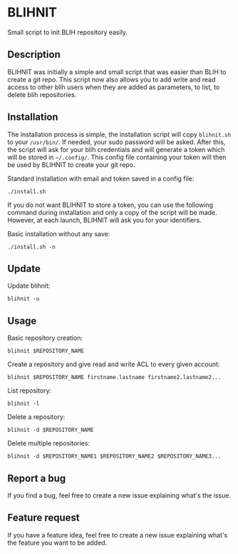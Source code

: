 # BLIHNIT

Small script to init BLIH repository easily. 

## Description

BLIHNIT was initially a simple and small script that was easier than BLIH to create a git repo.
This script now also allows you to add write and read access to other blih users when they are added as parameters, to list, to delete blih repositories.

## Installation
The installation process is simple, the installation script will copy `blihnit.sh` to your `/usr/bin/`. If needed, your sudo password will be asked. After this, the script will ask for your blih credentials and will generate a token which will be stored in `~/.config/`. This config file containing your token will then be used by BLIHNIT to create your git repo.

Standard installation with email and token saved in a config file:
```
./install.sh
```

If you do not want BLIHNIT to store a token, you can use the following command during installation and only a copy of the script will be made. However, at each launch, BLIHNIT will ask you for your identifiers.

Basic installation without any save:
```
./install.sh -n
```
## Update
Update blihnit:
```
blihnit -u
```

## Usage

Basic repository creation:
```
blihnit $REPOSITORY_NAME
```

Create a repository and give read and write ACL to every given account:
```
blihnit $REPOSITORY_NAME firstname.lastname firstname2.lastname2...
```

List repository:
```
blihnit -l
```

Delete a repository:
```
blihnit -d $REPOSITORY_NAME
```

Delete multiple repositories:
```
blihnit -d $REPOSITORY_NAME1 $REPOSITORY_NAME2 $REPOSITORY_NAME3...
```

## Report a bug

If you find a bug, feel free to create a new issue explaining what's the issue.

## Feature request

If you have a feature idea, feel free to create a new issue explaining what's the feature you want to be added.
